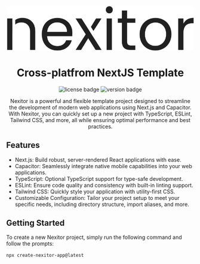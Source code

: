 <div align="center">
  <picture>
  <source media="(prefers-color-scheme: dark)" srcset="https://github.com/Lejio/create-nexitor-app/raw/main/media/nexitor_white.png" width="500">
  <img alt="nexitor" src="https://github.com/Lejio/create-nexitor-app/raw/main/media/nexitor_black.png" width="500">
</picture>
</div>

<h1 align="center">
    Cross-platfrom NextJS Template
</h1>

<div align="center">
    <img src="https://img.shields.io/npm/l/create-nexitor-app" alt="license badge" />
    <img src="https://img.shields.io/npm/v/create-nexitor-app" alt="version badge"/>
</div>

<p align="center">
    Nexitor is a powerful and flexible template project designed to streamline the development of modern web applications using Next.js and Capacitor. With Nexitor, you can quickly set up a new project with TypeScript, ESLint, Tailwind CSS, and more, all while ensuring optimal performance and best practices.
</p>

## Features
- Next.js: Build robust, server-rendered React applications with ease.
- Capacitor: Seamlessly integrate native mobile capabilities into your web applications.
- TypeScript: Optional TypeScript support for type-safe development.
- ESLint: Ensure code quality and consistency with built-in linting support.
- Tailwind CSS: Quickly style your application with utility-first CSS.
- Customizable Configuration: Tailor your project setup to meet your specific needs, including directory structure, import aliases, and more.

## Getting Started
To create a new Nexitor project, simply run the following command and follow the prompts:

```bash
npx create-nexitor-app@latest
```
